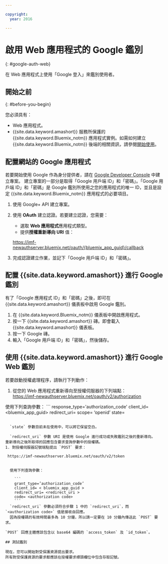 ```yaml
---

copyright:
  year: 2016

---
```


# 啟用 Web 應用程式的 Google 鑑別
{: #google-auth-web}

在 Web 應用程式上使用「Google 登入」來鑑別使用者。


## 開始之前
{: #before-you-begin}

您必須具有：
* Web 應用程式。
* {{site.data.keyword.amashort}} 服務所保護的 {{site.data.keyword.Bluemix_notm}} 應用程式實例。如需如何建立 {{site.data.keyword.Bluemix_notm}} 後端的相關資訊，請參閱[開始使用](index.html)。

## 配置網站的 Google 應用程式
若要開始使用 Google 作為身分提供者，請在 [Google Developer Console](https://console.developers.google.com) 中建立專案。
建立專案的一部分是取得「Google 用戶端 ID」和「密碼」。「Google 用戶端 ID」和「密碼」是 Google 鑑別所使用之您的應用程式的唯一 ID，並且是設定 {{site.data.keyword.Bluemix_notm}} 應用程式的必要項目。

1. 使用 Google+ API 建立專案。
1. 使用 **OAuth** 建立認證。若要建立認證，您需要：
    * 選取 **Web 應用程式**應用程式類型。
    * 提供**授權重新導向 URI** 值：

     https://imf-newauthserver.bluemix.net/oauth/{bluemix_app_guid}/callback
1. 完成認證建立作業，並記下「Google 用戶端 ID」和「密碼」。


## 配置 {{site.data.keyword.amashort}} 進行 Google 鑑別
有了「Google 應用程式 ID」和「密碼」之後，即可在 {{site.data.keyword.amashort}} 儀表板中啟用 Google 鑑別。

1. 在 {{site.data.keyword.Bluemix_notm}} 儀表板中開啟應用程式。
1. 按一下 {{site.data.keyword.amashort}} 磚。即會載入 {{site.data.keyword.amashort}} 儀表板。
1. 按一下 Google 磚。
1. 輸入「Google 用戶端 ID」和「密碼」，然後儲存。


## 使用 {{site.data.keyword.amashort}} 進行 Google Web 鑑別
若要啟動授權處理程序，請執行下列動作：

1. 從您的 Web 應用程式重新導向至授權伺服器的下列端點：  
  https://imf-newauthserver.bluemix.net/oauth/v2/authorization

  使用下列查詢參數：
	```
   response_type='authorization_code'
   client_id= <bluemix_app_guid>
   redirect_uri= <uri which you want to return to after getting a grant code>
   scope= ‘openid’
   state= <state>
```

  `state` 參數目前未在使用中，可以將它保留空白。

  `redirect_uri` 參數 URI 是使用 Google 進行成功或失敗鑑別之後的重新導向。
重新導向之後所取得的回應包含要求查詢參數中的授權碼。
1. 對授權伺服器記號端點提出 `POST` 要求：

 https://imf-newauthserver.bluemix.net/oauth/v2/token


  使用下列查詢參數：

	```
  	grant_type=’authorization_code’
    client_id= < bluemix_app_guid >
    redirect_uri= <redirect_uri >
    code= <authorization code>
	```
  `redirect_uri` 參數必須符合步驟 1 中的 `redirect_uri`，而 `<authorization code>` 值是接收自回應。
  因為授權碼的有效時間最多為 10 分鐘，所以請一定要在 10 分鐘內傳送此 `POST` 要求。

`POST` 回應主體應該包含以 base64 編碼的 `access_token` 及 `id_token`。

## 測試鑑別

現在，您可以開始對受保護資源提出要求。
所有對受保護資源的要求都應該在授權要求標頭欄位中包含存取記號。


